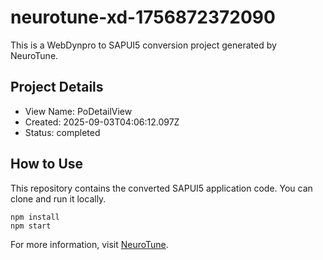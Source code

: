 # neurotune-xd-1756872372090
This is a WebDynpro to SAPUI5 conversion project generated by NeuroTune.

## Project Details
- View Name: PoDetailView
- Created: 2025-09-03T04:06:12.097Z
- Status: completed

## How to Use
This repository contains the converted SAPUI5 application code. You can clone and run it locally.

```
npm install
npm start
```

For more information, visit [NeuroTune](https://neurotune.com).
        
